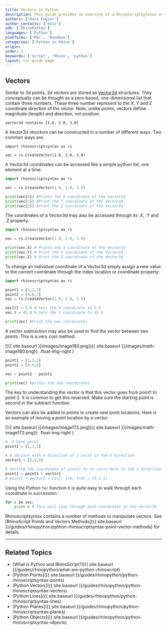 ```yaml
---
title: Vectors in Python
description: This guide provides an overview of a RhinoScriptSytntax Vector Geometry in Python.
authors: ['Dale Fugier']
author_contacts: ['dale']
sdk: ['RhinoPython']
languages: ['Python']
platforms: ['Mac', 'Windows']
categories: ['Python in Rhino']
origin:
order: 4
keywords: ['script', 'Rhino', 'python']
layout: toc-guide-page
---
```


## Vectors

Similar to 3d points, 3d vectors are stored as [Vector3d](http://developer.rhino3d.com/api/RhinoCommonWin/html/T_Rhino_Geometry_Vector3d.htm) structures.  They conceptually can be thought as a zero-based, one-dimensional list that contain three numbers. These three number represent to the X, Y and Z coordinate direction of the vector.  Note, unlike points, vectors define magnitude (length) and direction, not position.

```
vector3d contains [1.0, 2.0, 3.0]  
```

A Vector3d structure can be constructed in a number of different ways.  Two common ways are:

```
import rhinoscriptsyntax as rs

vec = rs.CreateVector(1.0, 2.0, 3.0)
```

A Vector3d coordinates can be accessed like a simple python list, one element at a time:

```python
import rhinoscriptsyntax as rs

vec = rs.CreateVector(1.0, 2.0, 3.0)

print(vec[0]) #Prints the X coordinate of the Vector3d
print(vec[1]) #Print the Y coordinate of the Vector3d
print(vec[2]) #Print the Z coordinate of the Vector3d
```

The coordinates of a Vector3d may also be accessed through its .X, .Y and .Z property.

```python
import rhinoscriptsyntax as rs

vec = rs.CreateVector(1.0, 2.0, 3.0)

print(vec.X) # Prints the X coordinate of the Vector3d
print(vec.Y) # Print the Y coordinate of the Vector3d
print(vec.Z) # Print the Z coordinate of the Vector3d
```

To change an individual coordinate of a Vector3d simply assign a new value to the correct coordinate through the index location or coordinate property:

```python
import rhinoscriptsyntax as rs

point1 = [1,2,3]
point2 = [4,6,7]
vec = rs.CreateVector(1.0, 2.0, 3.0)

vec[0] = 5.0 # Sets the X coordinate to 5.0
vec.Y = 45.0 # Sets the Y coordinate to 45.0

print(vec) #Print the new coordinates
```

A vector subtraction may also be used to find the vector between two points. This is a very cool method:

![{{ site.baseurl }}/images/image180.png]({{ site.baseurl }}/images/math-image180.png){:  .float-img-right  }

```python
point1 = [1,2,3]
point2 = [4,5,6]

vec = point2 - point1

print(vec) #prints the new coordinates.
```

The key to understanding the vector is that this vector goes from point1 to point 2.  It is common to get this reversed.  Make sure the starting point is second in the subtract function.


Vectors can also be added to points to create new point locations.  Here is an example of moving a point location by a vector:

![{{ site.baseurl }}/images/image172.png]({{ site.baseurl }}/images/math-image172.png){:  .float-img-right  }

```python
#  A base point
point1 = [1,1,1]

# A vectore with a direction of 2 units in the X direction
vector1 = [2,0,0]

# Setting the coordinate of point1 to to units more in the X direction.
point1 = point1 + vector1
# point1 + vector1 = [1+2, 1+0, 1+0] = [3,1,1]
```

Using the Python `for` function it is quite easy to walk through each coordinate in succession:

```python
for c in vec:
    print c # This will loop through each coordinate in the vector3d
```

Rhinoscriptsyntax contains a number of methods to manipulate vectors.  See [RhinoScript Points and Vectors Methods]({{ site.baseurl }}/guides/rhinopython/python-rhinoscriptsyntax-point-vector-methods) for details.

---

## Related Topics

- [What is Python and RhinoScript?]({{ site.baseurl }}/guides/rhinopython/what-are-python-rhinoscript)
- [Python Points]({{ site.baseurl }}/guides/rhinopython/python-rhinoscriptsyntax-points)
- [Python Vectors]({{ site.baseurl }}/guides/rhinopython/python-rhinoscriptsyntax-vectors)
- [Python Lines]({{ site.baseurl }}/guides/rhinopython/python-rhinoscriptsyntax-lines)
- [Python Planes]({{ site.baseurl }}/guides/rhinopython/python-rhinoscriptsyntax-planes)
- [Python Objects]({{ site.baseurl }}/guides/rhinopython/python-rhinoscriptsyntax-objects)
